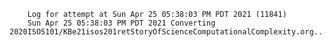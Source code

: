         Log for attempt at Sun Apr 25 05:38:03 PM PDT 2021 (11841)
        Sun Apr 25 05:38:03 PM PDT 2021 Converting 2020ISOS101/KBe21isos201retStoryOfScienceComputationalComplexity.org...
